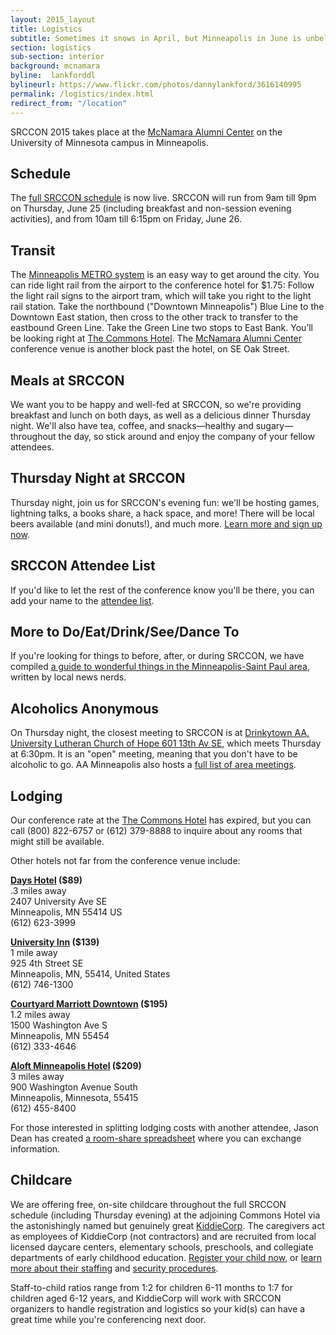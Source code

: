 ```yaml
---
layout: 2015_layout
title: Logistics
subtitle: Sometimes it snows in April, but Minneapolis in June is unbelievably lovely, as is our light-filled venue.
section: logistics
sub-section: interior
background: mcnamara
byline:  lankforddl
bylineurl: https://www.flickr.com/photos/dannylankford/3616140995
permalink: /logistics/index.html
redirect_from: "/location"
---
```

SRCCON 2015 takes place at the <a href="https://www.google.com/maps/place/mcnamara+alumni+center/@44.975251,-93.227871,15z/data=!4m2!3m1!1s0x0:0x5f984f594ceab6ad?sa=X&ei=9qzmVISFC4iegwTskYDYCg&ved=0CIcBEPwSMBA">McNamara Alumni Center</a> on the University of Minnesota campus in Minneapolis.

## Schedule
The [full SRCCON schedule](http://schedule.srccon.org) is now live. SRCCON will run from 9am till 9pm on Thursday, June 25 (including breakfast and non-session evening activities), and from 10am till 6:15pm on Friday, June 26.

## Transit
<p>The <a href="http://www.metrotransit.org/metro-system">Minneapolis METRO system</a> is an easy way to get around the city. You can ride light rail from the airport to the conference hotel for $1.75: Follow the light rail signs to the airport tram, which will take you right to the light rail station. Take the northbound ("Downtown Minneapolis") Blue Line to the Downtown East station, then cross to the other track to transfer to the eastbound Green Line. Take the Green Line two stops to East Bank. You’ll be looking right at <a href="http://www.commonshotel.com/">The Commons Hotel</a>. The <a href="http://www.mac-events.org/">McNamara Alumni Center</a> conference venue is another block past the hotel, on SE Oak Street.</p>

## Meals at SRCCON
We want you to be happy and well-fed at SRCCON, so we're providing breakfast and lunch on both days, as well as a delicious dinner Thursday night. We'll also have tea, coffee, and snacks—healthy and sugary—throughout the day, so stick around and enjoy the company of your fellow attendees.

## Thursday Night at SRCCON
Thursday night, join us for SRCCON's evening fun: we'll be hosting games, lightning talks, a books share, a hack space, and more! There will be local beers available (and mini donuts!), and much more. [Learn more and sign up now](https://etherpad.mozilla.org/SRCCON2015).

## SRCCON Attendee List
If you'd like to let the rest of the conference know you'll be there, you can add your name to the [attendee list](https://etherpad.mozilla.org/SRCCON2015-attendees).

## More to Do/Eat/Drink/See/Dance To
If you're looking for things to before, after, or during SRCCON, we have compiled [a guide to wonderful things in the Minneapolis-Saint Paul area](/guide), written by local news nerds.

## Alcoholics Anonymous
On Thursday night, the closest meeting to SRCCON is at [Drinkytown AA, University Lutheran Church of Hope 601 13th Av SE](https://www.google.com/maps/place/University+Lutheran+Church+of+Hope/@44.983557,-93.235761,15z/data=!4m2!3m1!1s0x0:0x7e2b9cb466a3fbda?sa=X&ei=4jiEVZyHMcbgoASy45voCQ&ved=0CG8Q_BIwCg), which meets Thursday at 6:30pm. It is an "open" meeting, meaning that you don't have to be alcoholic to go. AA Minneapolis also hosts a [full list of area meetings](http://www.aaminneapolis.org/pages/meeting/meetings.asp?Location=74&Name=Minneapolis%2C%20Southeast&Image=minneapolissoutheast.gif#Thursday).

## Lodging
Our conference rate at the [The Commons Hotel](http://www.commonshotel.com/) has expired, but you can call (800) 822-6757 or (612) 379-8888 to inquire about any rooms that might still be available.

Other hotels not far from the conference venue include:

**[Days Hotel](http://www.daysinn.com/hotels/minnesota/minneapolis/days-inn-hotel-university-ave-se/hotel-overview) ($89)**  
.3 miles away  
2407 University Ave SE  
Minneapolis, MN 55414 US  
(612) 623-3999

**[University Inn](http://www.universityinnmn.com/) ($139)**  
1 mile away  
925 4th Street SE  
Minneapolis, MN, 55414, United States  
(612) 746-1300

**[Courtyard Marriott Downtown](http://courtyard.marriott.com/mspdc) ($195)**  
1.2 miles away  
1500 Washington Ave S  
Minneapolis, MN 55454  
(612) 333-4646

**[Aloft Minneapolis Hotel](http://www.aloftminneapolis.com/) ($209)**  
3 miles away  
900 Washington Avenue South  
Minneapolis, Minnesota, 55415  
(612) 455-8400

For those interested in splitting lodging costs with another attendee, Jason Dean has created [a room-share spreadsheet](https://docs.google.com/spreadsheets/d/1PLDBYNGslVBwJdgaPPWmbHHYEKfRDd25yNRjXVrRVnk/edit#gid=0) where you can exchange information.

## Childcare
We are offering free, on-site childcare throughout the full SRCCON schedule (including Thursday evening) at the adjoining Commons Hotel via the astonishingly named but genuinely great [KiddieCorp](https://www.kiddiecorp.com/). The caregivers act as employees of KiddieCorp (not contractors) and are recruited from local licensed daycare centers, elementary schools, preschools, and collegiate departments of early childhood education. [Register your child now](https://www.kiddiecorp.com/srcconkids.htm), or [learn more about their staffing](https://www.kiddiecorp.com/staffselect.html) and [security procedures](https://www.kiddiecorp.com/security.html).

Staff-to-child ratios range from 1:2 for children 6-11 months to 1:7 for children aged 6-12 years, and KiddieCorp will work with SRCCON organizers to handle registration and logistics so your kid(s) can have a great time while you're conferencing next door.
